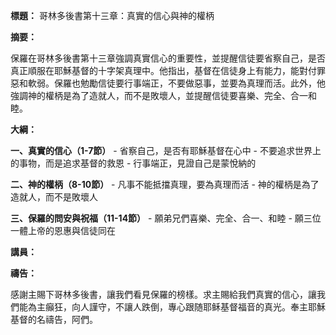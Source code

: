 **標題：** 哥林多後書第十三章：真實的信心與神的權柄

**摘要：**

保羅在哥林多後書第十三章強調真實信心的重要性，並提醒信徒要省察自己，是否真正順服在耶穌基督的十字架真理中。他指出，基督在信徒身上有能力，能對付罪惡和軟弱。保羅也勉勵信徒要行事端正，不要做惡事，並要為真理而活。此外，他強調神的權柄是為了造就人，而不是敗壞人，並提醒信徒要喜樂、完全、合一和睦。

**大綱：**

**一、真實的信心（1-7節）**
    - 省察自己，是否有耶穌基督在心中
    - 不要追求世界上的事物，而是追求基督的救恩
    - 行事端正，見證自己是蒙悅納的

**二、神的權柄（8-10節）**
    - 凡事不能抵擋真理，要為真理而活
    - 神的權柄是為了造就人，而不是敗壞人

**三、保羅的問安與祝福（11-14節）**
    - 願弟兄們喜樂、完全、合一、和睦
    - 願三位一體上帝的恩惠與信徒同在

**講員：**

**禱告：**

感謝主賜下哥林多後書，讓我們看見保羅的榜樣。求主賜給我們真實的信心，讓我們能為主癲狂，向人謹守，不讓人跌倒，專心跟随耶稣基督福音的真光。奉主耶穌基督的名禱告，阿們。
